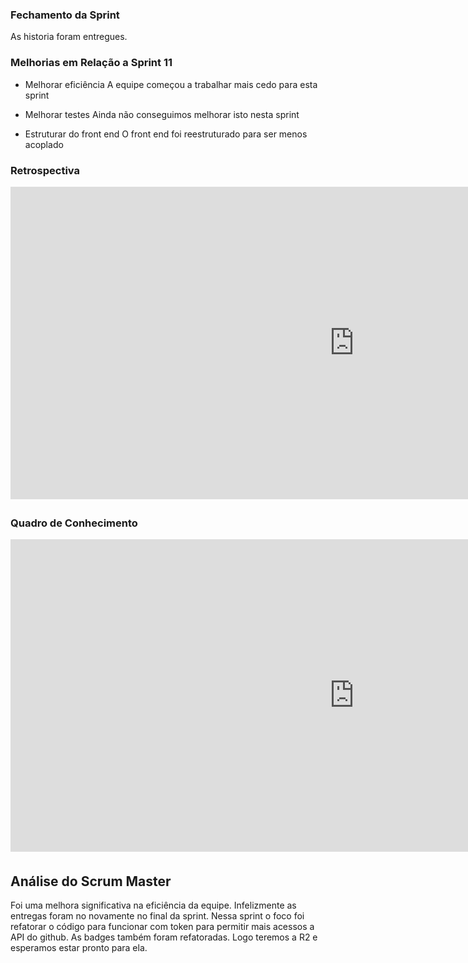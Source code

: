 
### Fechamento da Sprint
As historia foram entregues.

### Melhorias em Relação a __Sprint__ 11
* Melhorar eficiência
A equipe começou a trabalhar mais cedo para esta sprint

* Melhorar testes
Ainda não conseguimos melhorar isto nesta sprint

* Estruturar do front end
O front end foi reestruturado para ser menos acoplado

### Retrospectiva
<iframe width="1100" height="500" frameborder="0" src="https://docs.google.com/document/d/e/2PACX-1vSCZdlVBn6VqAAvncfUBgmjCviPFpGcn6CXXelMpaXdqeIs00i8uozQA3f-c4k3n81O38qD53OuVmau/pub" scrolling="no" style="overflow: hidden; margin-bottom: 5px;">Your browser is not able to display frames</iframe>

### Quadro de Conhecimento

<iframe width="1100" height="500" frameborder="0" src="https://docs.google.com/spreadsheets/d/e/2PACX-1vQz4PB1QudgJp7Resl8wUHgxOGqkoSUCB47p7MJxv02Co7vuFXVY0JxMVbYuSR9alX9l6H8kZnjqhd3/pubhtml?gid=1104195095&single=true
" scrolling="no" style="overflow: hidden; margin-bottom: 5px;">Your browser is not able to display frames</iframe>

## Análise do Scrum Master
Foi uma melhora significativa na eficiência da equipe. Infelizmente as entregas foram no novamente no final da sprint.
Nessa sprint o foco foi refatorar o código para funcionar com token para permitir mais acessos a API do github. As badges também foram refatoradas. Logo teremos a R2 e esperamos estar pronto para ela.